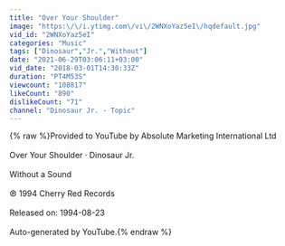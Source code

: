 ```yaml
---
title: "Over Your Shoulder"
image: "https:\/\/i.ytimg.com\/vi\/2WNXoYaz5eI\/hqdefault.jpg"
vid_id: "2WNXoYaz5eI"
categories: "Music"
tags: ["Dinosaur","Jr.","Without"]
date: "2021-06-29T03:06:11+03:00"
vid_date: "2018-03-01T14:30:33Z"
duration: "PT4M53S"
viewcount: "108817"
likeCount: "890"
dislikeCount: "71"
channel: "Dinosaur Jr. - Topic"
---
```

{% raw %}Provided to YouTube by Absolute Marketing International Ltd<br /><br />Over Your Shoulder · Dinosaur Jr.<br /><br />Without a Sound<br /><br />℗ 1994 Cherry Red Records<br /><br />Released on: 1994-08-23<br /><br />Auto-generated by YouTube.{% endraw %}

